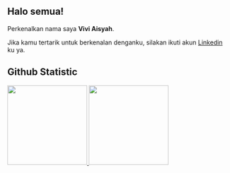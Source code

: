 ## Halo semua!

Perkenalkan nama saya **Vivi Aisyah**. <br>

Jika kamu tertarik untuk berkenalan denganku, silakan ikuti akun [Linkedin](https://www.linkedin.com/in/vivi-aisyah-842aa620b/) ku ya.

## Github Statistic
<p align="left">
<a href="https://github.com/cutesoo">
  <img height="180em" src="https://github-readme-stats-eight-theta.vercel.app/api?username=cutesoo&show_icons=true&theme=algolia&include_all_commits=true&count_private=true"/>
  <img height="180em" src="https://github-readme-stats-eight-theta.vercel.app/api/top-langs/?username=cutesoo&layout=compact&theme=algolia"/>
</a>
</p>

<!--
**cutesoo/cutesoo** is a ✨ _special_ ✨ repository because its `README.md` (this file) appears on your GitHub profile.

Here are some ideas to get you started:

- 🔭 I’m currently working on ...
- 🌱 I’m currently learning ...
- 👯 I’m looking to collaborate on ...
- 🤔 I’m looking for help with ...
- 💬 Ask me about ...
- 📫 How to reach me: ...
- 😄 Pronouns: ...
- ⚡ Fun fact: ...
-->
